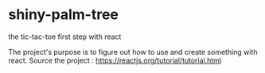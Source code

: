 # shiny-palm-tree
the tic-tac-toe first step with react

The project's purpose is to figure out how to use and create something with react.
Source the project : https://reactjs.org/tutorial/tutorial.html
